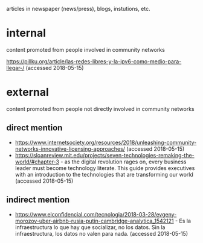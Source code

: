articles in newspaper (news/press), blogs, instutions, etc.

# internal

content promoted from people involved in community networks

https://pillku.org/article/las-redes-libres-y-la-ipv6-como-medio-para-llegar-/ (accessed 2018-05-15)

# external

content promoted from people not directly involved in community networks

## direct mention

- https://www.internetsociety.org/resources/2018/unleashing-community-networks-innovative-licensing-approaches/ (accessed 2018-05-15)
- https://sloanreview.mit.edu/projects/seven-technologies-remaking-the-world/#chapter-3 - as the digital revolution rages on, every business leader must become technology literate. This guide provides executives with an introduction to the technologies that are transforming our world (accessed 2018-05-15)

## indirect mention

- https://www.elconfidencial.com/tecnologia/2018-03-28/evgeny-morozov-uber-airbnb-rusia-putin-cambridge-analytica_1542121 - Es la infraestructura lo que hay que socializar, no los datos. Sin la infraestructura, los datos no valen para nada. (accessed 2018-05-15)

